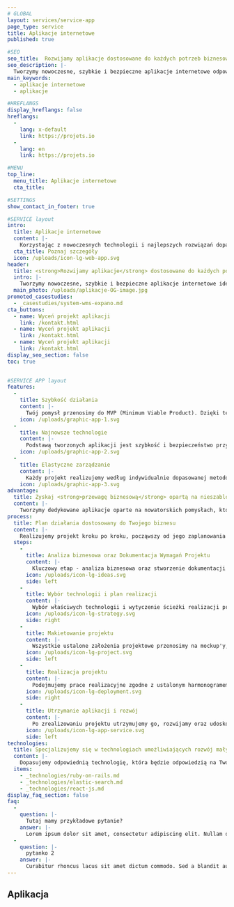 ```yaml
---
# GLOBAL 
layout: services/service-app
page_type: service
title: Aplikacje internetowe
published: true

#SEO
seo_title:  Rozwijamy aplikacje dostosowane do każdych potrzeb biznesowych
seo_description: |-
  Tworzymy nowoczesne, szybkie i bezpieczne aplikacje internetowe odpowiednio dopasowane do Twojego biznesu.
main_keywords:
  - aplikacje internetowe
  - aplikacje

#HREFLANGS
display_hreflangs: false
hreflangs:
  -
    lang: x-default
    link: https://projets.io
  -
    lang: en
    link: https://projets.io

#MENU 
top_line:
  menu_title: Aplikacje internetowe
  cta_title:

#SETTINGS
show_contact_in_footer: true

#SERVICE layout
intro: 
  title: Aplikacje internetowe
  content: |-
    Korzystając z nowoczesnych technologii i najlepszych rozwiązań dopasowanych do Twoich potrzeb stworzymy aplikacje internetowe - funkcjonalne, bezpieczne i łatwe w użyciu. Zdobędziesz zaufanie klientów, którzy chętnie będą korzystać z proponowanych przez Ciebie rozwiązań.
  cta_title: Poznaj szczegóły
  icon: /uploads/icon-lg-web-app.svg  
header:
  title: <strong>Rozwijamy aplikacje</strong> dostosowane do każdych potrzeb biznesowych
  intro: |-
    Tworzymy nowoczesne, szybkie i bezpieczne aplikacje internetowe idealnie dopasowane do Twojego biznesu.
  main_photo: /uploads/aplikacje-OG-image.jpg
promoted_casestudies:
  - _casestudies/system-wms-expano.md
cta_buttons:
  - name: Wyceń projekt aplikacji
    link: /kontakt.html
  - name: Wyceń projekt aplikacji
    link: /kontakt.html
  - name: Wyceń projekt aplikacji
    link: /kontakt.html
display_seo_section: false
toc: true 
  

#SERVICE APP layout
features:
  -
    title: Szybkość działania
    content: |-
      Twój pomysł przenosimy do MVP (Minimum Viable Product). Dzięki temu możemy szybko wypuścić projekt, potwierdzić wczesne założenia dotyczące modelu biznesowego i ustalić plan rozwoju.
    icon: /uploads/graphic-app-1.svg
  -
    title: Najnowsze technologie
    content: |-
      Podstawą tworzonych aplikacji jest szybkość i bezpieczeństwo przy jednoczesnym dostosowaniu do indywidualnych potrzeb i celów biznesowych. Wykorzystujemy najnowsze technologie, co czyni aplikacje użytecznymi oraz innowacyjnymi.
    icon: /uploads/graphic-app-2.svg
  -
    title: Elastyczne zarządzanie
    content: |-
      Każdy projekt realizujemy według indywidualnie dopasowanej metodologii. Wykorzystanie Agile umożliwia nam innowacyjne - elastyczne i łatwe zarządzenie projektem. Kierunek rozwoju aplikacji jest elastyczny i otwarty na modyfikację.
    icon: /uploads/graphic-app-3.svg
advantage:
  title: Zyskaj <strong>przewagę biznesową</strong> opartą na nieszablonowych rozwiązaniach
  content: |-
    Tworzymy dedykowane aplikacje oparte na nowatorskich pomysłach, które dają możliwość zdobycia przewagi nad konkurencją. Prowadzą również do realizacji wyznaczonych celów firmy - niezależnie od jej charakteru i wielkości.
process:
  title: Plan działania dostosowany do Twojego biznesu
  content: |-
    Realizujemy projekt kroku po kroku, począwszy od jego zaplanowania do wdrożenia. Jest to gwarancja sukcesu i zadowolenia Twoich klientów.
  steps:
    -
      title: Analiza biznesowa oraz Dokumentacja Wymagań Projektu
      content: |-
        Kluczowy etap - analiza biznesowa oraz stworzenie dokumentacji wymagań projektu pozwalają nam doprecyzować wszelkie funkcjonalności aplikacji i ustalić koszty realizacji.
      icon: /uploads/icon-lg-ideas.svg
      side: left
    -
      title: Wybór technologii i plan realizacji
      content: |-
        Wybór właściwych technologii i wytyczenie ścieżki realizacji projektu ma wpływ na wydajność pracy i umożliwia nam bardzo szybkie wdrożenie. 
      icon: /uploads/icon-lg-strategy.svg
      side: right
    -
      title: Makietowanie projektu
      content: |-
        Wszystkie ustalone założenia projektowe przenosimy na mockup'y, dzięki którym porządkujemy wygląd i treść. Na ich podstawie tworzymy aplikacje internetowe.
      icon: /uploads/icon-lg-project.svg
      side: left
    -
      title: Realizacja projektu
      content: |-
        Podejmujemy prace realizacyjne zgodne z ustalonym harmonogramem - testujemy i monitorujemy zmiany, dzięki czemu określamy ich poprawność i skuteczność.
      icon: /uploads/icon-lg-deployment.svg
      side: right
    -
      title: Utrzymanie aplikacji i rozwój
      content: |-
        Po zrealizowaniu projektu utrzymujemy go, rozwijamy oraz udoskonalamy poprzez wprowadzenie kolejnych funkcjonalności.
      icon: /uploads/icon-lg-app-service.svg
      side: left
technologies:
  title: Specjalizujemy się w technologiach umożliwiających rozwój małych i dużych biznesów oraz startupów
  content: |-
    Dopasujemy odpowiednią technologię, która będzie odpowiedzią na Twoje oczekiwania niezależnie od tego, w jakiej działasz branży i pozwoli Ci zbudować przewagę nad konkurencją.
  items:
    - _technologies/ruby-on-rails.md
    - _technologies/elastic-search.md
    - _technologies/react-js.md
display_faq_section: false
faq:
  -
    question: |-
      Tutaj mamy przykładowe pytanie?
    answer: |-
      Lorem ipsum dolor sit amet, consectetur adipiscing elit. Nullam quis augue pretium, malesuada risus sit amet, dapibus ipsum. Proin a nulla at lorem venenatis egestas vitae in massa. Sed rhoncus est massa, sed fermentum nisl efficitur ultrices. Curabitur laoreet lacus egestas purus vulputate semper. In vulputate consequat fermentum.
  -
    question: |-
      pytanko 2
    answer: |-
      Curabitur rhoncus lacus sit amet dictum commodo. Sed a blandit augue. Nunc at arcu at magna convallis tristique. Etiam ligula sem, suscipit et tempor in, luctus ut ex.
---
```


## Aplikacja